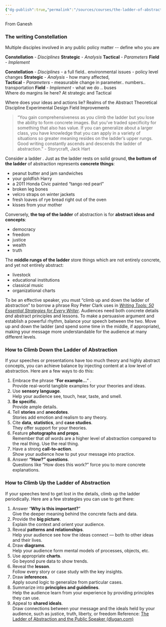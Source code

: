 ```yaml
---
{"dg-publish":true,"permalink":"/sources/courses/the-ladder-of-abstraction/"}
---
```


From Ganesh
### The writing Constellation
Multiple disciples involved in any public policy matter -- define who you are 

**Constellation** - *Disciplines*
**Strategic** - *Analysis*
**Tactical** - *Parameters*
**Field** - *Implement*

**Constellation** - *Disciplines*  - a full field.. environmental issues - policy level changes
**Strategic** - *Analysis* - how many affected,  
**Tactical** - *Parameters* - measurable change in parameter.. numbers.. transportation 
**Field** - *Implement* - what we do .. buses  
Where do margins lie here? At strategic and Tactical 

Where does your ideas and actions lie?
Realms of the Abstract
Theoretical Discipline
Experimental Design
Field Improvements

> “You gain comprehensiveness as you climb the ladder but you lose the ability to form concrete images. But you’ve traded specificity for something that also has value. If you can generalize about a larger class, you have knowledge that you can apply in a variety of situations so greater meaning resides on the ladder’s upper rungs. Good writing constantly ascends and descends the ladder of abstraction.” - Storycraft, Jack Hart

Consider a ladder . Just as the ladder rests on solid ground, **the bottom of the ladder** of abstraction represents **concrete things**:

-   peanut butter and jam sandwiches
-   your goldfish Harry
-   a 2011 Honda Civic painted “tango red pearl”
-   broken leg bones
-   velcro straps on winter jackets
-   fresh loaves of rye bread right out of the oven
-   kisses from your mother

Conversely, **the top of the ladder** of abstraction is for **abstract ideas and concepts**:

-   democracy
-   freedom
-   justice
-   wealth
-   truth

The **middle rungs of the ladder** store things which are not entirely concrete, and yet not entirely abstract:

-   livestock
-   educational institutions
-   classical music
-   organizational charts

To be an effective speaker, you must “climb up and down the ladder of abstraction” to borrow a phrase Roy Peter Clark uses in [_Writing Tools: 50 Essential Strategies for Every Writer_](http://www.amazon.com/gp/product/0316014990/ref=as_li_ss_tl?ie=UTF8&camp=1789&creative=390957&creativeASIN=0316014990&linkCode=as2&tag=6mcite-20 "Examine book details"). Audiences need both concrete details _and_ abstract principles and lessons. To make a persuasive argument and establish a powerful rhythm, balance your speech between the two. Move up and down the ladder (and spend some time in the middle, if appropriate), making your message more understandable for the audience at many different levels.

### How to Climb Down the Ladder of Abstraction

If your speeches or presentations have too much theory and highly abstract concepts, you can achieve balance by injecting content at a low level of abstraction. Here are a few ways to do this:

1.  Embrace the phrase “**For example…**” .  
    Provide real-world tangible examples for your theories and ideas.
2.  Use **sensory language**.  
    Help your audience see, touch, hear, taste, and smell.
3.  **Be specific**.  
    Provide ample details.
4.  Tell **stories** and **anecdotes**.  
    Stories add emotion and realism to any theory.
5.  Cite **data**, **statistics**, and **case studies**.  
    They offer support for your theories.
6.  Feature **photographs and props**.  
    Remember that _all_ words are a higher level of abstraction compared to the real thing. Use the real thing.
7.  Have a strong **call-to-action**.  
    Show your audience how to put your message into practice.
8.  Answer **“How?” questions**.  
    Questions like “How does this work?” force you to more concrete explanations.

### How to Climb Up the Ladder of Abstraction

If your speeches tend to get lost in the details, climb up the ladder periodically. Here are a few strategies you can use to get there:

1.  Answer “**Why is this important?**”  
    Give the deeper meaning behind the concrete facts and data.
2.  Provide the **big picture**.  
    Explain the context and orient your audience.
3.  Reveal **patterns and relationships**.  
    Help your audience see how the ideas connect — both to other ideas and their lives.
4.  Draw **diagrams**.  
    Help your audience form mental models of processes, objects, etc.
5.  Use appropriate **charts**.  
    Go beyond pure data to show trends.
6.  Reveal the **lesson**.  
    Follow every story or case study with the key insights.
7.  Draw **inferences**.  
    Apply sound logic to generalize from particular cases.
8.  Summarize into **principles and guidelines**.  
    Help the audience learn from your experience by providing principles they can use.
9.  Appeal to **shared ideals**.  
    Draw connections between your message and the ideals held by your audience, such as justice, truth, liberty, or freedom
Reference: [The Ladder of Abstraction and the Public Speaker (dlugan.com)](http://sixminutes.dlugan.com/ladder-abstraction/) 